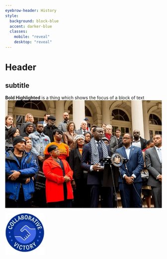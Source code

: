 ```yaml
---
eyebrow-header: History
style:
  background: block-blue
  accent: darker-blue
  classes:
    mobile: "reveal"
    desktop: "reveal"
---
```

# Header
## subtitle
**Bold Highlighted** is a thing which shows the focus of a block of text
![Image alt text](/assets/images/top-1.jpg)

![Collaborative Victory](/assets/images/seal.jpg)